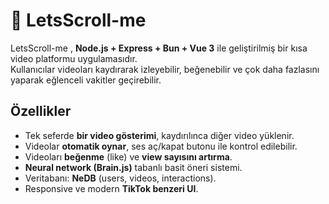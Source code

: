 # 🤫 LetsScroll-me

LetsScroll-me , **Node.js + Express + Bun + Vue 3** ile geliştirilmiş bir kısa video platformu uygulamasıdır.  
Kullanıcılar videoları kaydırarak izleyebilir, beğenebilir ve çok daha fazlasını yaparak eğlenceli vakitler geçirebilir.

## Özellikler

- Tek seferde **bir video gösterimi**, kaydırılınca diğer video yüklenir.  
- Videolar **otomatik oynar**, ses aç/kapat butonu ile kontrol edilebilir.  
- Videoları **beğenme** (like) ve **view sayısını artırma**.  
- **Neural network (Brain.js)** tabanlı basit öneri sistemi.  
- Veritabanı: **NeDB** (users, videos, interactions).  
- Responsive ve modern **TikTok benzeri UI**.
